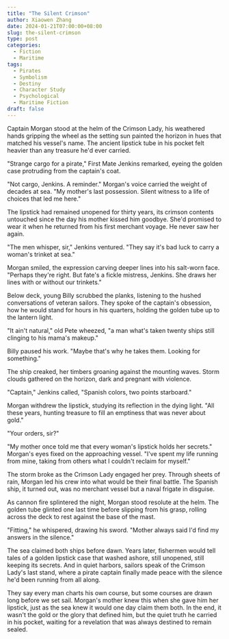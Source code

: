 ```yaml
---
title: "The Silent Crimson"
author: Xiaowen Zhang
date: 2024-01-21T07:00:00+08:00
slug: the-silent-crimson
type: post
categories:
  - Fiction
  - Maritime
tags:
  - Pirates
  - Symbolism
  - Destiny
  - Character Study
  - Psychological
  - Maritime Fiction
draft: false
---
```


Captain Morgan stood at the helm of the Crimson Lady, his weathered hands gripping the wheel as the setting sun painted the horizon in hues that matched his vessel's name. The ancient lipstick tube in his pocket felt heavier than any treasure he'd ever carried.

"Strange cargo for a pirate," First Mate Jenkins remarked, eyeing the golden case protruding from the captain's coat.

"Not cargo, Jenkins. A reminder." Morgan's voice carried the weight of decades at sea. "My mother's last possession. Silent witness to a life of choices that led me here."

The lipstick had remained unopened for thirty years, its crimson contents untouched since the day his mother kissed him goodbye. She'd promised to wear it when he returned from his first merchant voyage. He never saw her again.

"The men whisper, sir," Jenkins ventured. "They say it's bad luck to carry a woman's trinket at sea."

Morgan smiled, the expression carving deeper lines into his salt-worn face. "Perhaps they're right. But fate's a fickle mistress, Jenkins. She draws her lines with or without our trinkets."

Below deck, young Billy scrubbed the planks, listening to the hushed conversations of veteran sailors. They spoke of the captain's obsession, how he would stand for hours in his quarters, holding the golden tube up to the lantern light.

"It ain't natural," old Pete wheezed, "a man what's taken twenty ships still clinging to his mama's makeup."

Billy paused his work. "Maybe that's why he takes them. Looking for something."

The ship creaked, her timbers groaning against the mounting waves. Storm clouds gathered on the horizon, dark and pregnant with violence.

"Captain," Jenkins called, "Spanish colors, two points starboard."

Morgan withdrew the lipstick, studying its reflection in the dying light. "All these years, hunting treasure to fill an emptiness that was never about gold."

"Your orders, sir?"

"My mother once told me that every woman's lipstick holds her secrets." Morgan's eyes fixed on the approaching vessel. "I've spent my life running from mine, taking from others what I couldn't reclaim for myself."

The storm broke as the Crimson Lady engaged her prey. Through sheets of rain, Morgan led his crew into what would be their final battle. The Spanish ship, it turned out, was no merchant vessel but a naval frigate in disguise.

As cannon fire splintered the night, Morgan stood resolute at the helm. The golden tube glinted one last time before slipping from his grasp, rolling across the deck to rest against the base of the mast.

"Fitting," he whispered, drawing his sword. "Mother always said I'd find my answers in the silence."

The sea claimed both ships before dawn. Years later, fishermen would tell tales of a golden lipstick case that washed ashore, still unopened, still keeping its secrets. And in quiet harbors, sailors speak of the Crimson Lady's last stand, where a pirate captain finally made peace with the silence he'd been running from all along.

They say every man charts his own course, but some courses are drawn long before we set sail. Morgan's mother knew this when she gave him her lipstick, just as the sea knew it would one day claim them both. In the end, it wasn't the gold or the glory that defined him, but the quiet truth he carried in his pocket, waiting for a revelation that was always destined to remain sealed.